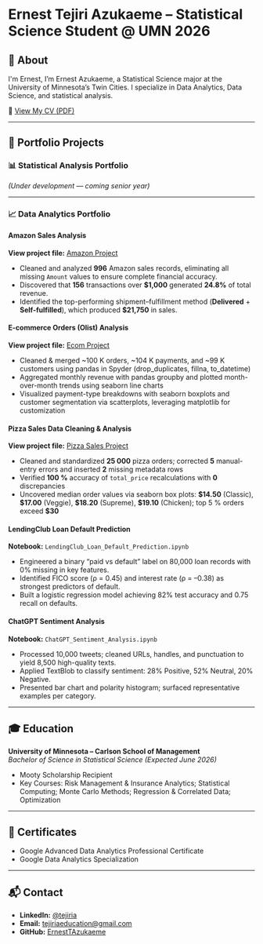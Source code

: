 # Ernest Tejiri Azukaeme – Statistical Science Student @ UMN 2026

## 📄 About  
I'm Ernest, I’m Ernest Azukaeme, a Statistical Science major at the University of Minnesota’s Twin Cities. I specialize in Data Analytics, Data Science, and statistical analysis.

📄 [View My CV (PDF)](https://drive.google.com/file/d/1H3Ic5f08p8zCTC2ZUzRduJ38dnBu91ZL/view)  

---

## 📂 Portfolio Projects

### 📊 Statistical Analysis  Portfolio  
*(Under development — coming senior year)*

---

### 📈 Data Analytics Portfolio

#### Amazon Sales Analysis  
**View project file:** [Amazon Project](https://github.com/ErnestTAzukaeme/ErnestTA/tree/91ec21100cb5c8f5121bb304c63a9d05bbdb09d4/Amazon%20Sales)  
-  Cleaned and analyzed **996** Amazon sales records, eliminating all missing `Amount` values to ensure complete financial accuracy.  
-  Discovered that **156** transactions over **\$1,000** generated **24.8%** of total revenue.  
-  Identified the top-performing shipment–fulfillment method (**Delivered** + **Self-fulfilled**), which produced **\$21,750** in sales.

#### E-commerce Orders (Olist) Analysis  
**View project file:** [Ecom Project](https://github.com/ErnestTAzukaeme/ErnestTA/tree/main/Ecommerce%20Orders%20Project)  
- Cleaned & merged ~100 K orders, ~104 K payments, and ~99 K customers using pandas in Spyder (drop_duplicates, fillna, to_datetime)  
- Aggregated monthly revenue with pandas groupby and plotted month-over-month trends using seaborn line charts  
- Visualized payment-type breakdowns with seaborn boxplots and customer segmentation via scatterplots, leveraging matplotlib for customization  
#### Pizza Sales Data Cleaning & Analysis  
**View project file:** [Pizza Sales Project](https://github.com/ErnestTAzukaeme/ErnestTA/tree/1f79dcedc6ad7ed30ea1172e69493ade71820ccd/Pizza%20Sales)  
- Cleaned and standardized **25 000** pizza orders; corrected **5** manual-entry errors and inserted **2** missing metadata rows  
- Verified **100 %** accuracy of `total_price` recalculations with **0** discrepancies  
- Uncovered median order values via seaborn box plots: **\$14.50** (Classic), **\$17.00** (Veggie), **\$18.20** (Supreme), **\$19.10** (Chicken); top 5 % orders exceed **\$30** 

#### LendingClub Loan Default Prediction  
**Notebook:** `LendingClub_Loan_Default_Prediction.ipynb`  
- Engineered a binary “paid vs default” label on 80,000 loan records with 0% missing in key features.  
- Identified FICO score (ρ = 0.45) and interest rate (ρ = –0.38) as strongest predictors of default.  
- Built a logistic regression model achieving 82% test accuracy and 0.75 recall on defaults.

#### ChatGPT Sentiment Analysis  
**Notebook:** `ChatGPT_Sentiment_Analysis.ipynb`  
- Processed 10,000 tweets; cleaned URLs, handles, and punctuation to yield 8,500 high-quality texts.  
- Applied TextBlob to classify sentiment: 28% Positive, 52% Neutral, 20% Negative.  
- Presented bar chart and polarity histogram; surfaced representative examples per category.

---

## 🎓 Education  
**University of Minnesota – Carlson School of Management**  
_Bachelor of Science in Statistical Science (Expected June 2026)_  
- Mooty Scholarship Recipient  
- Key Courses: Risk Management & Insurance Analytics; Statistical Computing; Monte Carlo Methods; Regression & Correlated Data; Optimization

---

## 📜 Certificates  
- Google Advanced Data Analytics Professional Certificate  
- Google Data Analytics Specialization  

---

## 📬 Contact  
- **LinkedIn:** [@tejiria](https://www.linkedin.com/in/tejiria)  
- **Email:** tejiriaeducation@gmail.com  
- **GitHub:** [ErnestTAzukaeme](https://github.com/ErnestTAzukaeme)  



